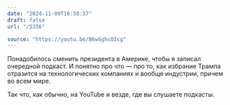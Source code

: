 ```yaml
---
date: "2024-11-09T16:58:37"
draft: false
url: "/5356"

source: "https://youtu.be/B6wGghcOIcg"
---
```


Понадобилось сменить президента в Америке, чтобы я записал очередной подкаст. И понятно про что — про то, как избрание Трампа отразится на технологических компаниях и вообще индустрии, причем во всем мире.

Так что, как обычно, на YouTube и везде, где вы слушаете подкасты.